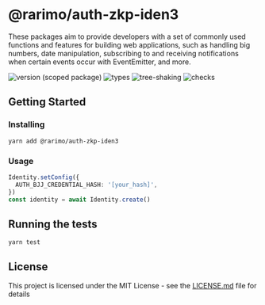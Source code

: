 # @rarimo/auth-zkp-iden3
These packages aim to provide developers with a set of commonly used functions and features for building web applications, such as handling big numbers, date manipulation, subscribing to and receiving notifications when certain events occur with EventEmitter, and more.

![version (scoped package)](https://badgen.net/npm/v/@rarimo/auth-zkp-iden3)
![types](https://badgen.net/npm/types/@rarimo/auth-zkp-iden3)
![tree-shaking](https://badgen.net/bundlephobia/tree-shaking/@rarimo/auth-zkp-iden3)
![checks](https://badgen.net/github/checks/rarimo/js-sdk/main)

## Getting Started

### Installing

```
yarn add @rarimo/auth-zkp-iden3
```

### Usage

```ts
Identity.setConfig({
  AUTH_BJJ_CREDENTIAL_HASH: '[your_hash]',
})
const identity = await Identity.create()
```

## Running the tests

```
yarn test
```

## License

This project is licensed under the MIT License - see the [LICENSE.md](../../LICENSE) file for details
